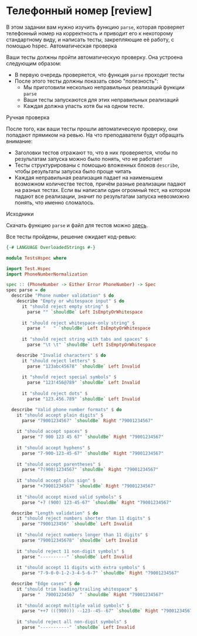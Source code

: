# Телефонный номер [review]

В этом задании вам нужно изучить функцию `parse`, которая проверяет телефонный номер на корректность и приводит его к некоторому стандартному виду, и написать тесты, закрепляющие её работу, с помощью hspec.
Автоматическая проверка

Ваши тесты должны пройти автоматическую проверку. Она устроена следующим образом:
- В первую очередь проверяется, что функция `parse` проходит тесты
- После этого тесты должны показать свою "полезность":
  - Мы приготовили несколько неправильных реализаций функции `parse`
  - Ваши тесты запускаются для этих неправильных реализаций
  - Каждая должна упасть хотя бы на одном тесте.

Ручная проверка

После того, как ваши тесты прошли автоматическую проверку, они попадают прямиком на ревью. На что преподаватели будут обращать внимание:
- Заголовки тестов отражают то, что в них проверяется, чтобы по результатам запуска можно было понять, что не работает
- Тесты структурированы с помощью вложенных блоков `describe`, чтобы результаты запуска было проще читать
- Каждая неправильная реализация падает на наименьшем возможном количестве тестов, причём разные реализации падают на разных тестах. Если вы написали один огромный тест, на котором падают все реализации, значит по результатам запуска невозможно понять, что именно сломалось.

Исходники

Скачать функцию `parse` и файл для тестов можно [здесь](TestsHspec.zip).


Все тесты пройдены, решение ожидает код-ревью:
```hs
{-# LANGUAGE OverloadedStrings #-}

module TestsHspec where

import Test.Hspec
import PhoneNumberNormalization

spec :: (PhoneNumber -> Either Error PhoneNumber) -> Spec
spec parse = do
  describe "Phone number validation" $ do
    describe "Empty or whitespace input" $ do
      it "should reject empty string" $
        parse "" `shouldBe` Left IsEmptyOrWhitespace
      
      it "should reject whitespace-only string" $
        parse "   " `shouldBe` Left IsEmptyOrWhitespace
      
      it "should reject string with tabs and spaces" $
        parse "\t \t" `shouldBe` Left IsEmptyOrWhitespace

    describe "Invalid characters" $ do
      it "should reject letters" $
        parse "123abc45678" `shouldBe` Left Invalid
      
      it "should reject special symbols" $
        parse "123!456@789" `shouldBe` Left Invalid
      
      it "should reject dots" $
        parse "123.456.789" `shouldBe` Left Invalid

  describe "Valid phone number formats" $ do
    it "should accept plain digits" $
      parse "79001234567" `shouldBe` Right "79001234567"
      
    it "should accept spaces" $
      parse "7 900 123 45 67" `shouldBe` Right "79001234567"
      
    it "should accept hyphens" $
      parse "7-900-123-45-67" `shouldBe` Right "79001234567"
      
    it "should accept parentheses" $
      parse "7(900)1234567" `shouldBe` Right "79001234567"
      
    it "should accept plus sign" $
      parse "+79001234567" `shouldBe` Right "79001234567"
      
    it "should accept mixed valid symbols" $
      parse "+7 (900) 123-45-67" `shouldBe` Right "79001234567"

  describe "Length validation" $ do
    it "should reject numbers shorter than 11 digits" $
      parse "7900123456" `shouldBe` Left Invalid
      
    it "should reject numbers longer than 11 digits" $
      parse "790012345678" `shouldBe` Left Invalid
      
    it "should reject 11 non-digit symbols" $
      parse "----------" `shouldBe` Left Invalid
      
    it "should accept 11 digits with extra symbols" $
      parse "7-9-0-0-1-2-3-4-5-6-7" `shouldBe` Right "79001234567"

  describe "Edge cases" $ do
    it "should trim leading/trailing whitespace" $
      parse "  79001234567  " `shouldBe` Right "79001234567"
      
    it "should accept multiple valid symbols" $
      parse "++7 (((900))) --123--45--67" `shouldBe` Right "79001234567"
      
    it "should reject all non-digit symbols" $
      parse "-----------" `shouldBe` Left Invalid
```
